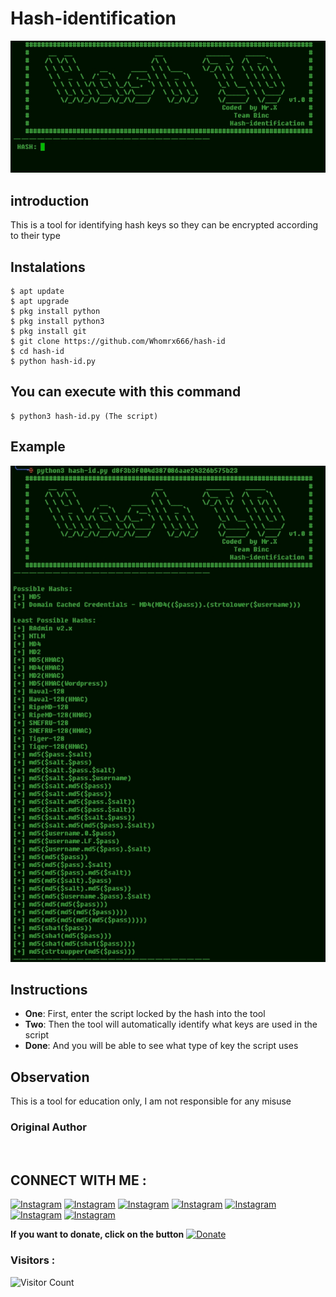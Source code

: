 # Hash-identification
![hash-id preview](hash-id.jpg)

## introduction
This is a tool for identifying hash keys so they can be encrypted according to their type

## Instalations
```
$ apt update
$ apt upgrade 
$ pkg install python
$ pkg install python3
$ pkg install git
$ git clone https://github.com/Whomrx666/hash-id
$ cd hash-id
$ python hash-id.py
```
## You can execute with this command
```
$ python3 hash-id.py (The script)
```
## Example

<img src="https://github.com/Whomrx666/hash-id/blob/main/example.jpg">


## Instructions
- **One**: First, enter the script locked by the hash into the tool
- **Two**: Then the tool will automatically identify what keys are used in the script 
- **Done**: And you will be able to see what type of key the script uses 

## Observation
This is a tool for education only, I am not responsible for any misuse
### Original Author
<a href="https://github.com/Whomrx666"><img src="https://img.shields.io/badge/Original-Author-brightgreen.svg" alt=""/></a>

## CONNECT WITH ME :

[![Instagram](https://img.shields.io/badge/WEBSITE-VISIT-yellow?style=for-the-badge&logo=blogger)](https://whomrxhackers.blogspot.com/)
[![Instagram](https://img.shields.io/badge/TWITTER-FOLLOW-red?style=for-the-badge&logo=x)](https://twitter.com/whomrx666)
[![Instagram](https://img.shields.io/badge/YOUTUBE-SUBSCRIBE-red?style=for-the-badge&logo=youtube)](https://youtube.com/@whomrx666)
[![Instagram](https://img.shields.io/badge/FACEBOOK-LIKE-red?style=for-the-badge&logo=facebook)](https://facebook.com/https://www.facebook.com/whomrx.666)
[![Instagram](https://img.shields.io/badge/TELEGRAM-CONNECT-red?style=for-the-badge&logo=telegram)](https://t.me/@Whomr_X)
[![Instagram](https://img.shields.io/badge/WHATSAPP-CONTACT-red?style=for-the-badge&logo=whatsapp)](https://wa.me/6285933663749)
[![Instagram](https://img.shields.io/badge/TIKTOK-FOLLOW-red?style=for-the-badge&logo=tiktok)](https://www.tiktok.com/@whomr.x)

**If you want to donate, click on the button**
<a href="https://saweria.co/whomrx"><img title="Donate" src="https://img.shields.io/badge/Donate-Hash id-yellow?style=for-the-badge&logo=github"></a>

### Visitors :
![Visitor Count](https://profile-counter.glitch.me/Whomrx666/count.svg)
